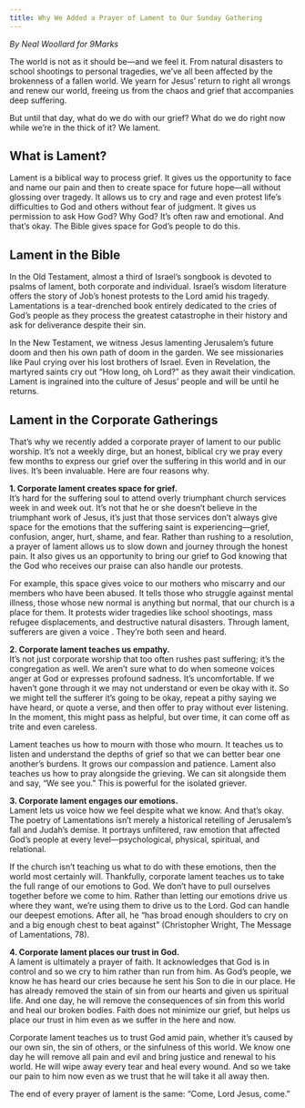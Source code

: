 ```yaml
---
title: Why We Added a Prayer of Lament to Our Sunday Gathering
---
```

*By Neal Woollard for 9Marks*

The world is not as it should be—and we feel it. From natural disasters to school shootings to personal tragedies, we’ve all been affected by the brokenness of a fallen world. We yearn for Jesus’ return to right all wrongs and renew our world, freeing us from the chaos and grief that accompanies deep suffering.

But until that day, what do we do with our grief? What do we do right now while we’re in the thick of it? We lament.
## What is Lament?
Lament is a biblical way to process grief. It gives us the opportunity to face and name our pain and then to create space for future hope—all without glossing over tragedy. It allows us to cry and rage and even protest life’s difficulties to God and others without fear of judgment. It gives us permission to ask How God? Why God? It’s often raw and emotional. And that’s okay. The Bible gives space for God’s people to do this.
## Lament in the Bible
In the Old Testament, almost a third of Israel’s songbook is devoted to psalms of lament, both corporate and individual. Israel’s wisdom literature offers the story of Job’s honest protests to the Lord amid his tragedy. Lamentations is a tear-drenched book entirely dedicated to the cries of God’s people as they process the greatest catastrophe in their history and ask for deliverance despite their sin.

In the New Testament, we witness Jesus lamenting Jerusalem’s future doom and then his own path of doom in the garden. We see missionaries like Paul crying over his lost brothers of Israel. Even in Revelation, the martyred saints cry out “How long, oh Lord?” as they await their vindication. Lament is ingrained into the culture of Jesus’ people and will be until he returns.
## Lament in the Corporate Gatherings
That’s why we recently added a corporate prayer of lament to our public worship. It’s not a weekly dirge, but an honest, biblical cry we pray every few months to express our grief over the suffering in this world and in our lives. It’s been invaluable. Here are four reasons why.

**1. Corporate lament creates space for grief.**  
It’s hard for the suffering soul to attend overly triumphant church services week in and week out. It’s not that he or she doesn’t believe in the triumphant work of Jesus, it’s just that those services don’t always give space for the emotions that the suffering saint is experiencing—grief, confusion, anger, hurt, shame, and fear. Rather than rushing to a resolution, a prayer of lament allows us to slow down and journey through the honest pain. It also gives us an opportunity to bring our grief to God knowing that the God who receives our praise can also handle our protests.

For example, this space gives voice to our mothers who miscarry and our members who have been abused. It tells those who struggle against mental illness, those whose new normal is anything but normal, that our church is a place for them. It protests wider tragedies like school shootings, mass refugee displacements, and destructive natural disasters. Through lament, sufferers are given a voice . They’re both seen and heard.

**2. Corporate lament teaches us empathy.**  
It’s not just corporate worship that too often rushes past suffering; it’s the congregation as well. We aren’t sure what to do when someone voices anger at God or expresses profound sadness. It’s uncomfortable. If we haven’t gone through it we may not understand or even be okay with it. So we might tell the sufferer it’s going to be okay, repeat a pithy saying we have heard, or quote a verse, and then offer to pray without ever listening. In the moment, this might pass as helpful, but over time, it can come off as trite and even careless.

Lament teaches us how to mourn with those who mourn. It teaches us to listen and understand the depths of grief so that we can better bear one another’s burdens. It grows our compassion and patience. Lament also teaches us how to pray alongside the grieving. We can sit alongside them and say, “We see you.” This is powerful for the isolated griever.

**3. Corporate lament engages our emotions.**  
Lament lets us voice how we feel despite what we know. And that’s okay. The poetry of Lamentations isn’t merely a historical retelling of Jerusalem’s fall and Judah’s demise. It portrays unfiltered, raw emotion that affected God’s people at every level—psychological, physical, spiritual, and relational.

If the church isn’t teaching us what to do with these emotions, then the world most certainly will. Thankfully, corporate lament teaches us to take the full range of our emotions to God. We don’t have to pull ourselves together before we come to him. Rather than letting our emotions drive us where they want, we’re using them to drive us to the Lord. God can handle our deepest emotions. After all, he “has broad enough shoulders to cry on and a big enough chest to beat against” (Christopher Wright, The Message of Lamentations, 78).

**4. Corporate lament places our trust in God.**  
A lament is ultimately a prayer of faith. It acknowledges that God is in control and so we cry to him rather than run from him. As God’s people, we know he has heard our cries because he sent his Son to die in our place. He has already removed the stain of sin from our hearts and given us spiritual life. And one day, he will remove the consequences of sin from this world and heal our broken bodies. Faith does not minimize our grief, but helps us place our trust in him even as we suffer in the here and now.

Corporate lament teaches us to trust God amid pain, whether it’s caused by our own sin, the sin of others, or the sinfulness of this world. We know one day he will remove all pain and evil and bring justice and renewal to his world. He will wipe away every tear and heal every wound. And so we take our pain to him now even as we trust that he will take it all away then.

The end of every prayer of lament is the same: “Come, Lord Jesus, come.”